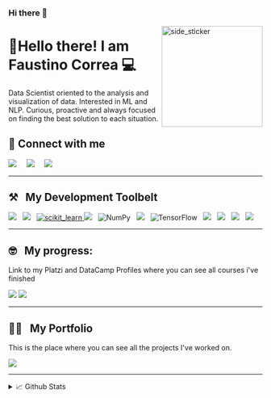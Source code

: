 ### Hi there 👋

<img align="right" width=200px height=200px alt="side_sticker" src="https://media.giphy.com/media/TEnXkcsHrP4YedChhA/giphy.gif" />
    
<h1>👋Hello there! I am Faustino Correa 💻</h1>

<p>
    Data Scientist oriented to the analysis and visualization of data. Interested in ML and NLP.
    Curious, proactive and always focused on finding the best solution to each situation.
</p>

<h2>
  📧 Connect with me
</h2>

<p>
    <a href="https://www.linkedin.com/in/faustino-correa-munoz/"><img src="https://img.shields.io/badge/linkedin-%230077B5.svg?&style=for-the-badge&logo=linkedin&logoColor=white" /></a>&nbsp;&nbsp;&nbsp;&nbsp;
    <a href="mailto:faustino.correa.m@gmail.com?subject=Hello%20Faustino"><img src="https://img.shields.io/badge/gmail-%23D14836.svg?&style=for-the-badge&logo=gmail&logoColor=white" /></a>&nbsp;&nbsp;&nbsp;&nbsp;
    <a href="https://twitter.com/FaustinoCorreaM"><img src="https://img.shields.io/badge/twitter-%231DA1F2.svg?&style=for-the-badge&logo=twitter&logoColor=white" /></a>&nbsp;&nbsp;&nbsp;&nbsp;
</p>

<hr>

<h2>⚒&nbsp;&nbsp;&nbsp;My Development Toolbelt</h2>

<p>
  <img src="https://img.shields.io/badge/Python-3776AB?style=for-the-badge&logo=python&logoColor=white"/>&nbsp;&nbsp;
  <img src="https://img.shields.io/badge/Jupyter-orange?style=for-the-badge&logo=Jupyter&logoColor=white" />&nbsp;&nbsp;
    <a href="https://scikit-learn.org/" target="_blank"> <img src="https://img.shields.io/badge/scikit_learn-F7931E?style=for-the-badge&logo=scikit-learn&logoColor=white" alt="scikit_learn"/> </a>
  <img src="https://img.shields.io/badge/pandas%20-%23150458.svg?&style=for-the-badge&logo=pandas&logoColor=white" />&nbsp;&nbsp;
  <img alt="NumPy" src="https://img.shields.io/badge/numpy%20-%23013243.svg?&style=for-the-badge&logo=numpy&logoColor=white" />&nbsp;&nbsp;
  <img  src="https://img.shields.io/badge/-Plotly-3F4F75?style=for-the-badge&logo=Plotly&logoColor=white"/>&nbsp;&nbsp;
  <img alt="TensorFlow" src="https://img.shields.io/badge/TensorFlow%20-%23FF6F00.svg?&style=for-the-badge&logo=TensorFlow&logoColor=white" />&nbsp;&nbsp;
  <img src="https://img.shields.io/badge/git%20-%23F05133.svg?&style=for-the-badge&logo=git&logoColor=white" />&nbsp;&nbsp;
  <img src="https://img.shields.io/badge/mysql%20-%23016B93.svg?&style=for-the-badge&logo=mysql&logoColor=white" />&nbsp;&nbsp;
  <img src="https://img.shields.io/badge/linux%20-%23000.svg?&style=for-the-badge&logo=linux&logoColor=white" />&nbsp;&nbsp;
  <img src="https://img.shields.io/badge/github%20-%23000.svg?&style=for-the-badge&logo=github&logoColor=white" />&nbsp;&nbsp;
</p>

<hr>

<h2>🤓&nbsp;&nbsp;&nbsp;My progress: </h2>

<p>Link to my Platzi and DataCamp Profiles where you can see all courses i've finished</p>
<p>
    <a href="https://www.datacamp.com/profile/faustinocorream">
    <img src="https://img.shields.io/badge/-Datacamp-09192C?style=for-the-badge&labelColor=09192C&logo=Datacamp&logoColor=03EE62" /></a>
    <a href="https://platzi.com/p/faustinoandres/">
    <img src="https://img.shields.io/badge/-Platzi-223452?style=for-the-badge&labelColor=223452&logo=Platzi&logoColor=97CA3E" /></a>&nbsp;&nbsp;
</p>

<hr>

<h2>👨‍💻&nbsp;&nbsp;&nbsp;My Portfolio</h2>

<p>This is the place where you can see all the projects I've worked on.</p>
<p>   
    <a href="https://github.com/FaustinoAndres">
    <img src="https://img.shields.io/badge/-Portfolio%20Here-FFFFFF?&logo=GitHub&logoColor=black&style=for-the-badge"/></a>
</p>
<hr>

<details>
<summary>
  📈 Github Stats
</summary>

<br >

<p>
    <a href="https://github.com/FaustinoAndres/"><img src="https://shields-io-visitor-counter.herokuapp.com/badge?page=FaustinoAndres.FaustinoAndres&label=Visitor%20Counter&labelColor=000000&logo=GitHub&logoColor=FFFFFF&color=1D70B8&style=for-the-badge"/></a>&nbsp;&nbsp;
  <a href="https://github.com/FaustinoAndres/"><img src="https://img.shields.io/github/followers/FaustinoAndres?color=5C005C&logo=Github&logoColor=FFFFFF&style=for-the-badge&labelColor=5C005C"/></a
</p>
</details>
